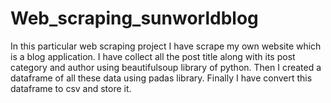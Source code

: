 # Web_scraping_sunworldblog

In this particular web scraping project I have scrape my own website which is a blog application.
I have collect all the post title along with its post category and author using beautifulsoup library of python.
Then I created a dataframe of all these data using padas library.
Finally I have convert this dataframe to csv and store it.

